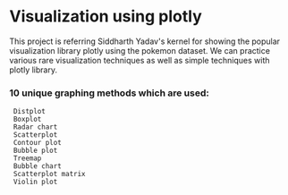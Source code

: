 # Visualization using plotly

This project is referring Siddharth Yadav's kernel for showing the popular visualization library plotly using the pokemon dataset. We can practice various rare visualization techniques as well as simple techniques with plotly library.

### 10 unique graphing methods which are used:  
```
 Distplot
 Boxplot
 Radar chart 
 Scatterplot
 Contour plot
 Bubble plot
 Treemap
 Bubble chart
 Scatterplot matrix
 Violin plot
```

